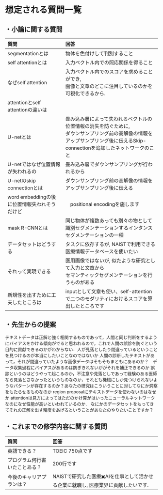 # 想定される質問一覧
## ・小論に関する質問
| 質問 | 回答 |
| :---- | :---- |
| segmentationとは | 物体を色付けして判別すること |
| self attentionとは | 入力ベクトル内での照応関係を得ること |
| なぜself attention | 入力ベクトル内でのスコアを求めることができ, <br>画像と文章のどこに注目しているのかを可視化できるから. |
| attentionとself attentionの違いは |  |
| U-netとは | 畳み込み層によって失われるベクトルの位置情報の消失を防ぐために, <br>ダウンサンプリング前の高解像の情報をアップサンプリング後に伝えるSkip-connectionを追加したネットワークのこと |
| U-netではなぜ位置情報が失われるの | 畳み込み層でダウンサンプリングが行われるから |
| U-netのskip connectionとは | ダウンサンプリング前の高解像の情報をアップサンプリング後に伝える |
| word embeddingの後に位置情報失われそうだけど |　positional encodingを施します　|
| mask R-CNNとは | 同じ物体が複数あっても別々の物として識別セグメンテーションするインタンスセグメンテーションの一種 |
| データセットはどうする | タスクに依存するが, NAISTで利用できる医療情報データベースを使いたい |
| それって実現できる | 医用画像ではないが, 似たような研究として入力と文章から<br>セマンティックセグメンテーションを行うものがある |
| 新規性を出すために工夫したところは | inputとして文章も使い、self-attentionで二つのモダリティにおけるスコアを算出したところです |
## ・先生からの提案 
テキストデータは正解と強く相関するものであって，人間と同じ判断をするようにバイアスをかける傾向がでると思われるので，これで人間の誤診を防ぐという目的に貢献できるのかがわからない．人が見落としたり間違っているということを見つけるのが本当にしたいことなのではないか
人間の診断したテキストがあって，それが間違っていたような画像データはそもそもまともにあるのか？　データ収集過程にバイアスがあるのは防ぎきれないががそれを補正できるのか
誤診というのはどうやって起こるのか，不注意や見落としであって経験のある医師なら見落とさなかったというものなのか，それとも機械にしか見つけられないようなパターンが存在するのか？あなたの研究はこういうことに対してなにか洞察をもたらせるものなのか
region proposalにテキストデータを使わないのはなぜか
attentionは見方によってはただのかけ算がはいったニューラルネットワークなのになぜ性能が高いといわれているのか．
なにかのデータセットをもってきてそれの正解を出す精度をあげるということがあなたのやりたいことですか？


## ・これまでの修学内容に関する質問
| 質問 | 回答 |
| :---- | :---- |
| 英語できる？ | TOEIC 750点です |
| プログラム何行書いたことある？ | 200行です |
| 今後のキャリアプランは？ | NAISTで研究した医療✖️AIを仕事として活かせる企業に就職し, 医療業界に貢献したいです. |
